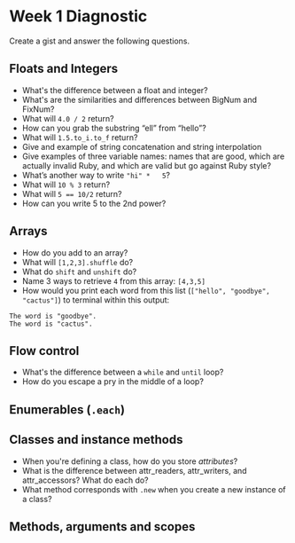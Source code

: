 # Week 1 Diagnostic

Create a gist and answer the following questions.

## Floats and Integers

*   What's the difference between a float and integer?
*   What's are the similarities and differences between BigNum and FixNum?
*   What will `4.0 / 2` return?
*   How can you grab the substring “ell” from “hello”?
*   What will `1.5.to_i.to_f` return?
*   Give and example of string concatenation and string interpolation
*   Give examples of three variable names: names that are good, which are actually invalid Ruby, and which are valid but go against Ruby style?
*   What’s another way to write `"hi" *   5`?
*   What will `10 % 3` return?
*   What will `5 == 10/2` return?
*   How can you write 5 to the 2nd power?

## Arrays

*   How do you add to an array?
*   What will `[1,2,3].shuffle` do?
*   What do `shift` and `unshift` do?
*   Name 3 ways to retrieve `4` from this array: `[4,3,5]`
*   How would you print each word from this list (`["hello", "goodbye", "cactus"]`) to terminal within this output:

```The word is "hello".
The word is "goodbye".
The word is "cactus".
```

## Flow control

*   What's the difference between a `while` and `until` loop?
*   How do you escape a pry in the middle of a loop?


## Enumerables (`.each`)


## Classes and instance methods
*   When you're defining a class, how do you store _attributes_?
*   What is the difference between attr_readers, attr_writers, and attr_accessors? What do each do?
*   What method corresponds with `.new` when you create a new instance of a class?


## Methods, arguments and scopes
